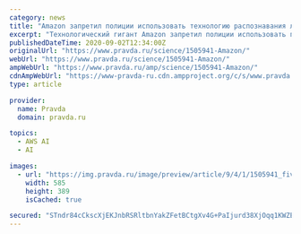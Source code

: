 ```yaml
---
category: news
title: "Amazon запретил полиции использовать технологию распознавания лиц"
excerpt: "Технологический гигант Amazon запретил полиции использовать программы, которые помогают распознать лицо преступника и быстро найти его \"профиль\" в базе данных, как минимум до конца 2020 года. Это прои"
publishedDateTime: 2020-09-02T12:34:00Z
originalUrl: "https://www.pravda.ru/science/1505941-Amazon/"
webUrl: "https://www.pravda.ru/science/1505941-Amazon/"
ampWebUrl: "https://www.pravda.ru/amp/science/1505941-Amazon/"
cdnAmpWebUrl: "https://www-pravda-ru.cdn.ampproject.org/c/s/www.pravda.ru/amp/science/1505941-Amazon/"
type: article

provider:
  name: Pravda
  domain: pravda.ru

topics:
  - AWS AI
  - AI

images:
  - url: "https://img.pravda.ru/image/preview/article/9/4/1/1505941_five.jpeg"
    width: 585
    height: 389
    isCached: true

secured: "STndr84cCkscXjEKJnbRSRltbnYakZFetBCtgXv4G+PaIjurd38XjOqq1KWZESp1d2GNO83fFZNLwjeIlr4K6qnIRNGGUlib0VF60fQ5imEjfqXCf4WjDi+aTXS2C+rVtf8xKobtI8QwT7TaromGWr76xzZYlnt06C/6sxsPHj/ftGXi5Q/ue3+8eFiyBL8ynu44/TXT8L1h9pUYtG0PFzYqoOjf5wFliP9bQqF6x+zXbCAOaw85vMwp2UStUOtOvsJKFz+lbwqLZsYvEFF2KP++OBlY5n1FS3ukYPCYHmvt/MuIksB2eYUljepO5G6TMCb55soQUqsO/ByDmCLoyF+jmKgoOIanhJ2w4vn4G6k=;DJdjXdYKL3kjYS1FDhEHYA=="
---
```


